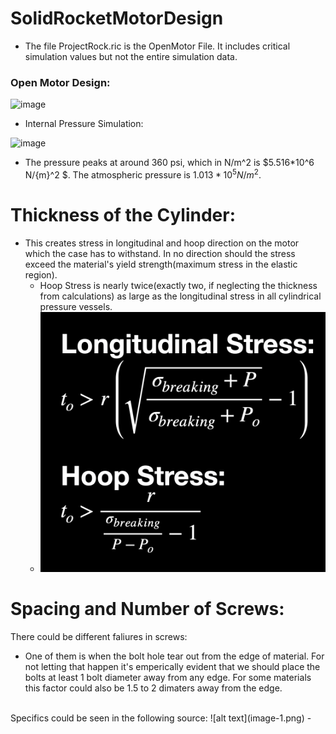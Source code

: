 # SolidRocketMotorDesign

- The file ProjectRock.ric is the OpenMotor File. It includes critical simulation values but not the entire simulation data.
### Open Motor Design:
<img width="1101" alt="image" src="https://github.com/user-attachments/assets/f8aad005-85ff-464d-8616-c96fb593d802">

- Internal Pressure Simulation:
<img width="822" alt="image" src="https://github.com/user-attachments/assets/7d0c0f03-4899-42ae-b5a4-44228dd83c28">

- The pressure peaks at around 360 psi, which in N/m^2 is $5.516*10^6 N/{m}^2 $. The atmospheric pressure is $1.013*10^5 N/{m}^2$.

# Thickness of the Cylinder:
- This creates stress in longitudinal and hoop direction on the motor which the case has to withstand. In no direction should the stress exceed the material's yield strength(maximum stress in the elastic region).
  - Hoop Stress is nearly twice(exactly two, if neglecting the thickness from calculations) as large as the longitudinal stress in all cylindrical pressure vessels.
  - ![image](image.png)

# Spacing and Number of Screws:
There could be different faliures in screws:
- One of them is when the bolt hole tear out from the edge of material. For not letting that happen it's emperically evident that we should place the bolts at least 1 bolt diameter away from any edge. For some materials this factor could also be 1.5 to 2 dimaters away from the edge.
<br>
Specifics could be seen in the following source:
![alt text](image-1.png)
- 
